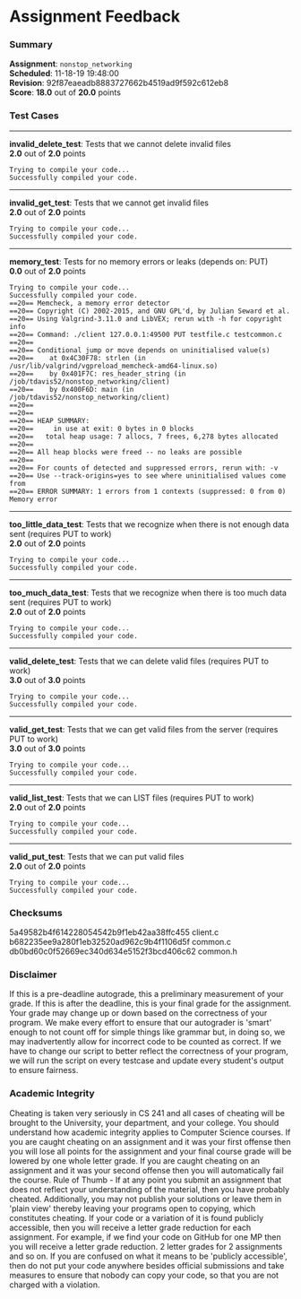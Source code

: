 # Assignment Feedback

### Summary

**Assignment**: `nonstop_networking`  
**Scheduled**: 11-18-19 19:48:00  
**Revision**: 92f87eaeadb8883727662b4519ad9f592c612eb8  
**Score**: **18.0** out of **20.0** points

### Test Cases
---

**invalid_delete_test**: Tests that we cannot delete invalid files  
**2.0** out of **2.0** points
```
Trying to compile your code...
Successfully compiled your code.
```
---

**invalid_get_test**: Tests that we cannot get invalid files  
**2.0** out of **2.0** points
```
Trying to compile your code...
Successfully compiled your code.
```
---

**memory_test**: Tests for no memory errors or leaks (depends on: PUT)  
**0.0** out of **2.0** points
```
Trying to compile your code...
Successfully compiled your code.
==20== Memcheck, a memory error detector
==20== Copyright (C) 2002-2015, and GNU GPL'd, by Julian Seward et al.
==20== Using Valgrind-3.11.0 and LibVEX; rerun with -h for copyright info
==20== Command: ./client 127.0.0.1:49500 PUT testfile.c testcommon.c
==20== 
==20== Conditional jump or move depends on uninitialised value(s)
==20==    at 0x4C30F78: strlen (in /usr/lib/valgrind/vgpreload_memcheck-amd64-linux.so)
==20==    by 0x401F7C: res_header_string (in /job/tdavis52/nonstop_networking/client)
==20==    by 0x400F6D: main (in /job/tdavis52/nonstop_networking/client)
==20== 
==20== 
==20== HEAP SUMMARY:
==20==     in use at exit: 0 bytes in 0 blocks
==20==   total heap usage: 7 allocs, 7 frees, 6,278 bytes allocated
==20== 
==20== All heap blocks were freed -- no leaks are possible
==20== 
==20== For counts of detected and suppressed errors, rerun with: -v
==20== Use --track-origins=yes to see where uninitialised values come from
==20== ERROR SUMMARY: 1 errors from 1 contexts (suppressed: 0 from 0)
Memory error
```
---

**too_little_data_test**: Tests that we recognize when there is not enough data sent (requires PUT to work)  
**2.0** out of **2.0** points
```
Trying to compile your code...
Successfully compiled your code.
```
---

**too_much_data_test**: Tests that we recognize when there is too much data sent (requires PUT to work)  
**2.0** out of **2.0** points
```
Trying to compile your code...
Successfully compiled your code.
```
---

**valid_delete_test**: Tests that we can delete valid files (requires PUT to work)  
**3.0** out of **3.0** points
```
Trying to compile your code...
Successfully compiled your code.
```
---

**valid_get_test**: Tests that we can get valid files from the server (requires PUT to work)  
**3.0** out of **3.0** points
```
Trying to compile your code...
Successfully compiled your code.
```
---

**valid_list_test**: Tests that we can LIST files (requires PUT to work)  
**2.0** out of **2.0** points
```
Trying to compile your code...
Successfully compiled your code.
```
---

**valid_put_test**: Tests that we can put valid files  
**2.0** out of **2.0** points
```
Trying to compile your code...
Successfully compiled your code.
```
### Checksums

5a49582b4f614228054542b9f1eb42aa38ffc455 client.c  
b682235ee9a280f1eb32520ad962c9b4f1106d5f common.c  
db0bd60c0f52669ec340d634e5152f3bcd406c62 common.h


### Disclaimer
If this is a pre-deadline autograde, this a preliminary measurement of your grade.
If this is after the deadline, this is your final grade for the assignment.
Your grade may change up or down based on the correctness of your program.
We make every effort to ensure that our autograder is 'smart' enough to not count off
for simple things like grammar but, in doing so, we may inadvertently allow for
incorrect code to be counted as correct.
If we have to change our script to better reflect the correctness of your program,
we will run the script on every testcase and update every student's output to ensure fairness.



### Academic Integrity
Cheating is taken very seriously in CS 241 and all cases of cheating will be brought to the University, your department, and your college.
You should understand how academic integrity applies to Computer Science courses.
If you are caught cheating on an assignment and it was your first offense then you will lose all points for the assignment and your final course
grade will be lowered by one whole letter grade. If you are caught cheating on an assignment and it was your second offense then you will automatically fail the course.
Rule of Thumb - If at any point you submit an assignment that does not reflect your understanding of the material, then you have probably cheated.
Additionally, you may not publish your solutions or leave them in 'plain view' thereby leaving your programs open to copying, which constitutes cheating.
If your code or a variation of it is found publicly accessible, then you will receive a letter grade reduction for each assignment.
For example, if we find your code on GitHub for one MP then you will receive a letter grade reduction. 2 letter grades for 2 assignments and so on.
If you are confused on what it means to be 'publicly accessible', then do not put your code anywhere besides official submissions and take measures
to ensure that nobody can copy your code, so that you are not charged with a violation.


